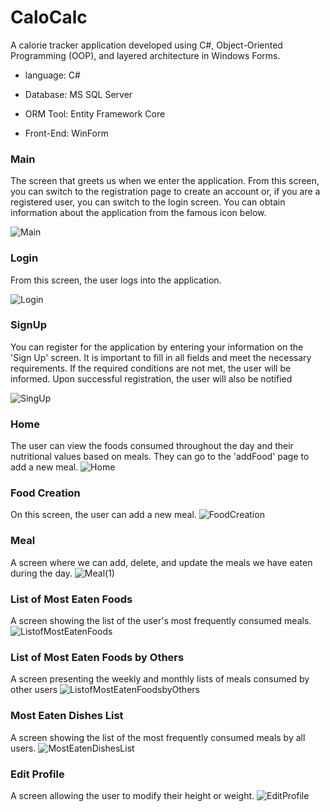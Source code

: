 # CaloCalc

A calorie tracker application developed using C#, Object-Oriented Programming (OOP), and layered architecture in Windows Forms.

- language: C#

- Database: MS SQL Server

- ORM Tool: Entity Framework Core

- Front-End: WinForm

### Main
The screen that greets us when we enter the application. From this screen, you can switch to the registration page to create an account or, if you are a registered user, you can switch to the login screen. You can obtain information about the application from the famous icon below.

![Main](/Git%20Images/Main.PNG)

### Login
From this screen, the user logs into the application.

![Login](/Git%20Images/Login.PNG)

### SignUp
You can register for the application by entering your information on the 'Sign Up' screen. It is important to fill in all fields and meet the necessary requirements. If the required conditions are not met, the user will be informed. Upon successful registration, the user will also be notified

 ![SingUp](/Git%20Images/SignUp.PNG)

### Home
The user can view the foods consumed throughout the day and their nutritional values based on meals. They can go to the 'addFood' page to add a new meal.
![Home](/Git%20Images/Home.PNG)

### Food Creation
On this screen, the user can add a new meal.
![FoodCreation](/Git%20Images/FoodCreation.PNG)

### Meal
A screen where we can add, delete, and update the meals we have eaten during the day.
![Meal(1)](/Git%20Images/Meal(1).PNG)

### List of Most Eaten Foods
A screen showing the list of the user's most frequently consumed meals.
![ListofMostEatenFoods](/Git%20Images/ListofMostEatenFoods.PNG)

### List of Most Eaten Foods by Others
A screen presenting the weekly and monthly lists of meals consumed by other users
![ListofMostEatenFoodsbyOthers](/Git%20Images/ListofMostEatenFoodsbyOthers.PNG)

### Most Eaten Dishes List
A screen showing the list of the most frequently consumed meals by all users.
![MostEatenDishesList](/Git%20Images/MostEatenDishesList.PNG)

### Edit Profile
A screen allowing the user to modify their height or weight.
![EditProfile](/Git%20Images/EditProfile.PNG)
